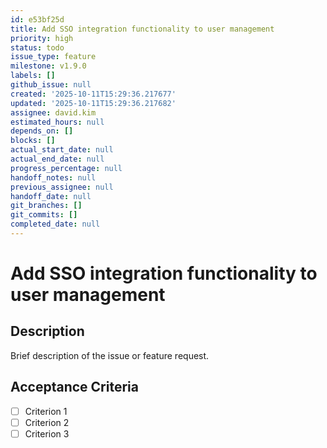 ```yaml
---
id: e53bf25d
title: Add SSO integration functionality to user management
priority: high
status: todo
issue_type: feature
milestone: v1.9.0
labels: []
github_issue: null
created: '2025-10-11T15:29:36.217677'
updated: '2025-10-11T15:29:36.217682'
assignee: david.kim
estimated_hours: null
depends_on: []
blocks: []
actual_start_date: null
actual_end_date: null
progress_percentage: null
handoff_notes: null
previous_assignee: null
handoff_date: null
git_branches: []
git_commits: []
completed_date: null
---
```


# Add SSO integration functionality to user management

## Description

Brief description of the issue or feature request.

## Acceptance Criteria

- [ ] Criterion 1
- [ ] Criterion 2
- [ ] Criterion 3